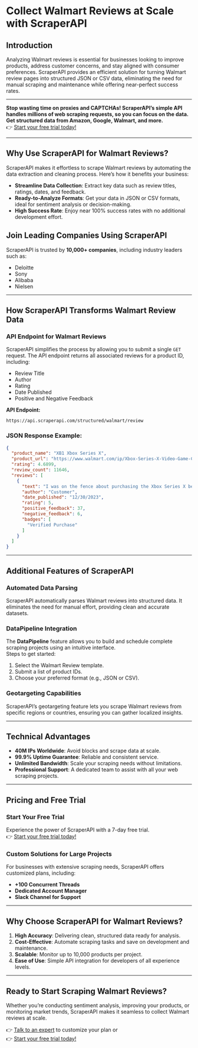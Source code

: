 
# Collect Walmart Reviews at Scale with ScraperAPI

## Introduction

Analyzing Walmart reviews is essential for businesses looking to improve products, address customer concerns, and stay aligned with consumer preferences. ScraperAPI provides an efficient solution for turning Walmart review pages into structured JSON or CSV data, eliminating the need for manual scraping and maintenance while offering near-perfect success rates.

---

**Stop wasting time on proxies and CAPTCHAs! ScraperAPI’s simple API handles millions of web scraping requests, so you can focus on the data. Get structured data from Amazon, Google, Walmart, and more.**  
👉 [Start your free trial today!](https://bit.ly/Scraperapi)

---

## Why Use ScraperAPI for Walmart Reviews?

ScraperAPI makes it effortless to scrape Walmart reviews by automating the data extraction and cleaning process. Here’s how it benefits your business:

- **Streamline Data Collection**: Extract key data such as review titles, ratings, dates, and feedback.  
- **Ready-to-Analyze Formats**: Get your data in JSON or CSV formats, ideal for sentiment analysis or decision-making.  
- **High Success Rate**: Enjoy near 100% success rates with no additional development effort.

## Join Leading Companies Using ScraperAPI

ScraperAPI is trusted by **10,000+ companies**, including industry leaders such as:

- Deloitte  
- Sony  
- Alibaba  
- Nielsen  

---

## How ScraperAPI Transforms Walmart Review Data

### API Endpoint for Walmart Reviews

ScraperAPI simplifies the process by allowing you to submit a single `GET` request. The API endpoint returns all associated reviews for a product ID, including:

- Review Title  
- Author  
- Rating  
- Date Published  
- Positive and Negative Feedback  

**API Endpoint:**
```plaintext
https://api.scraperapi.com/structured/walmart/review
```

### JSON Response Example:
```json
{
  "product_name": "XB1 Xbox Series X",
  "product_url": "https://www.walmart.com/ip/Xbox-Series-X-Video-Game-Console-Black/443574645",
  "rating": 4.6899,
  "review_count": 11646,
  "reviews": [
    {
      "text": "I was on the fence about purchasing the Xbox Series X because I hardly play my PlayStation 4. So far I have been impressed and very entertained by this console.",
      "author": "Customer",
      "date_published": "12/30/2023",
      "rating": 5,
      "positive_feedback": 37,
      "negative_feedback": 6,
      "badges": [
        "Verified Purchase"
      ]
    }
  ]
}
```

---

## Additional Features of ScraperAPI

### Automated Data Parsing
ScraperAPI automatically parses Walmart reviews into structured data. It eliminates the need for manual effort, providing clean and accurate datasets.

### DataPipeline Integration
The **DataPipeline** feature allows you to build and schedule complete scraping projects using an intuitive interface.  
Steps to get started:  
1. Select the Walmart Review template.  
2. Submit a list of product IDs.  
3. Choose your preferred format (e.g., JSON or CSV).  

### Geotargeting Capabilities
ScraperAPI’s geotargeting feature lets you scrape Walmart reviews from specific regions or countries, ensuring you can gather localized insights.

---

## Technical Advantages

- **40M IPs Worldwide**: Avoid blocks and scrape data at scale.  
- **99.9% Uptime Guarantee**: Reliable and consistent service.  
- **Unlimited Bandwidth**: Scale your scraping needs without limitations.  
- **Professional Support**: A dedicated team to assist with all your web scraping projects.  

---

## Pricing and Free Trial

### Start Your Free Trial
Experience the power of ScraperAPI with a 7-day free trial.  
👉 [Start your free trial today!](https://bit.ly/Scraperapi)

### Custom Solutions for Large Projects
For businesses with extensive scraping needs, ScraperAPI offers customized plans, including:

- **+100 Concurrent Threads**  
- **Dedicated Account Manager**  
- **Slack Channel for Support**  

---

## Why Choose ScraperAPI for Walmart Reviews?

1. **High Accuracy**: Delivering clean, structured data ready for analysis.  
2. **Cost-Effective**: Automate scraping tasks and save on development and maintenance.  
3. **Scalable**: Monitor up to 10,000 products per project.  
4. **Ease of Use**: Simple API integration for developers of all experience levels.

---

## Ready to Start Scraping Walmart Reviews?

Whether you’re conducting sentiment analysis, improving your products, or monitoring market trends, ScraperAPI makes it seamless to collect Walmart reviews at scale.

👉 [Talk to an expert](https://www.scraperapi.com/contact-sales) to customize your plan or  
👉 [Start your free trial today!](https://bit.ly/Scraperapi)
